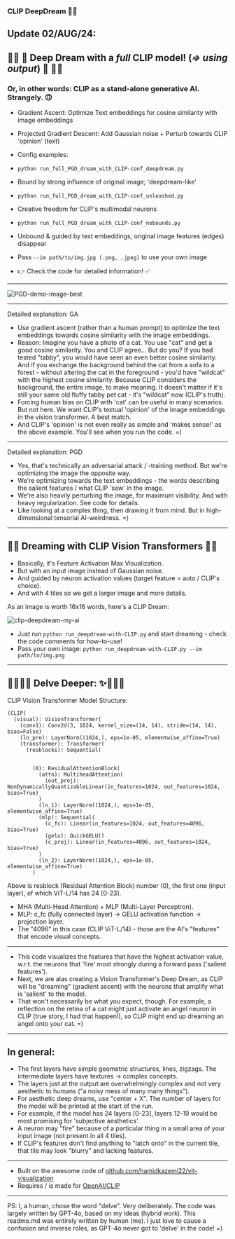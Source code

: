 ### CLIP DeepDream 🤖💭

## Update 02/AUG/24:

## 🌟🌠 🤯 Deep Dream with a *full* CLIP model! (*=> using output*) 🤯 🌌✨
### Or, in other words: CLIP as a stand-alone generative AI. Strangely. 🙃

- Gradient Ascent: Optimize Text embeddings for cosine similarity with image embeddings
- Projected Gradient Descent: Add Gaussian noise + Perturb towards CLIP 'opinion' (text)
- Config examples:

- `python run_full_PGD_dream_with_CLIP-conf_deepdream.py`
- Bound by strong influence of original image; 'deepdream-like'

- `python run_full_PGD_dream_with_CLIP-conf_unleashed.py`
- Creative freedom for CLIP's multimodal neurons

- `python run_full_PGD_dream_with_CLIP-conf_nobounds.py`
- Unbound & guided by text embeddings, original image features (edges) disappear

- Pass `--im path/to/img.jpg (.png, .jpeg)` to use your own image
- 👉 Check the code for detailed information! ✅
----
![PGD-demo-image-best](https://github.com/user-attachments/assets/03b203d4-bf0e-4d12-aaff-5b62f56eb517)

----

Detailed explanation: GA

- Use gradient ascent (rather than a human prompt) to optimize the text embeddings towards cosine similarity with the image embeddings.
- Reason: Imagine you have a photo of a cat. You use "cat" and get a good cosine similarity. You and CLIP agree... But do you? If you had tested "tabby", you would have seen an even better cosine similarity. And if you exchange the background behind the cat from a sofa to a forest - without altering the cat in the foreground - you'd have "wildcat" with the highest cosine similarity. Because CLIP considers the background, the entire image, to make meaning. It doesn't matter if it's still your same old fluffy tabby pet cat - it's "wildcat" now (CLIP's truth).
- Forcing human bias on CLIP with 'cat' can be useful in many scenarios. But not here. We want CLIP's textual 'opinion' of the image embeddings in the vision transformer. A best match.
- And CLIP's 'opinion' is not even really as simple and 'makes sense!' as the above example. You'll see when you run the code. =)
------
Detailed explanation: PGD

- Yes, that's technically an adversarial attack / -training method. But we're optimizing the image the opposite way.
- We're optimizing towards the text embeddings - the words describing the salient features / what CLIP 'saw' in the image.
- We're also heavily perturbing the image, for maximum visibility. And with heavy regularization. See code for details.
- Like looking at a complex thing, then drawing it from mind. But in high-dimensional tensorial AI-weirdness. =)

----

## 🌟🌠 Dreaming with CLIP Vision Transformers 🌌✨

- Basically, it's Feature Activation Max Visualization.
- But with an input image instead of Gaussian noise.
- And guided by neuron activation values (target feature = auto / CLIP's choice).
- And with 4 tiles so we get a larger image and more details.

As an image is worth 16x16 words, here's a CLIP Dream:

![clip-deepdream-my-ai](https://github.com/user-attachments/assets/6c9d8300-82cb-4dd4-b5f2-5a903496c3fd)


- Just run `python run_deepdream-with-CLIP.py` and start dreaming - check the code comments for how-to-use!
- Pass your own image: `python run_deepdream-with-CLIP.py --im path/to/img.png`

------
🌟🌠🌌✨ Delve Deeper: ✨🌌🌠🌟
------
CLIP Vision Transformer Model Structure:

```
(CLIP(
  (visual): VisionTransformer(
    (conv1): Conv2d(3, 1024, kernel_size=(14, 14), stride=(14, 14), bias=False)
    (ln_pre): LayerNorm((1024,), eps=1e-05, elementwise_affine=True)
    (transformer): Transformer(
      (resblocks): Sequential(


        (0): ResidualAttentionBlock(
          (attn): MultiheadAttention(
            (out_proj): NonDynamicallyQuantizableLinear(in_features=1024, out_features=1024, bias=True)
          )
          (ln_1): LayerNorm((1024,), eps=1e-05, elementwise_affine=True)
          (mlp): Sequential(
            (c_fc): Linear(in_features=1024, out_features=4096, bias=True)
            (gelu): QuickGELU()
            (c_proj): Linear(in_features=4096, out_features=1024, bias=True)
          )
          (ln_2): LayerNorm((1024,), eps=1e-05, elementwise_affine=True)
        )

```
Above is resblock (Residual Attention Block) number (0), the first one (input layer), of which ViT-L/14 has 24 [0-23].

- MHA (Multi-Head Attention) + MLP (Multi-Layer Perceptron).
- MLP: c_fc (fully connected layer) -> GELU activation function -> projection layer.
- The "4096" in this case (CLIP ViT-L/14) - those are the AI's "features" that encode visual concepts.
------
- This code visualizes the features that have the highest activation value, w.r.t. the neurons that 'fire' most strongly during a forward pass ('salient features').
- Next, we are alas creating a Vision Transformer's Deep Dream, as CLIP will be "dreaming" (gradient ascent) with the neurons that amplify what is 'salient' to the model.
- That won't necessarily be what you expect, though. For example, a reflection on the retina of a cat might just activate an angel neuron in CLIP (true story, I had that happen!), so CLIP might end up dreaming an angel onto your cat. =)
------
## In general:

- The first layers have simple geometric structures, lines, zigzags. The intermediate layers have textures -> complex concepts. 
- The layers just at the output are overwhelmingly complex and not very aesthetic to humans ("a noisy mess of many many things").
- For aesthetic deep dreams, use "center + X". The number of layers for the model will be printed at the start of the run.
- For example, if the model has 24 layers [0-23], layers 12-19 would be most promising for 'subjective aesthetics'.
- A neuron may "fire" because of a particular thing in a small area of your input image (not present in all 4 tiles).
- If CLIP's features don't find anything to "latch onto" in the current tile, that tile may look "blurry" and lacking features.
------
- Built on the awesome code of [github.com/hamidkazemi22/vit-visualization](https://github.com/hamidkazemi22/vit-visualization)
- Requires / is made for [OpenAI/CLIP](https://github.com/openai/CLIP)
------
PS: I, a human, chose the word "delve". Very deliberately. The code was largely written by GPT-4o, based on my ideas (hybrid work). This readme.md was entirely written by human (me). I just love to cause a confusion and inverse roles, as GPT-4o never got to 'delve' in the code! =)
